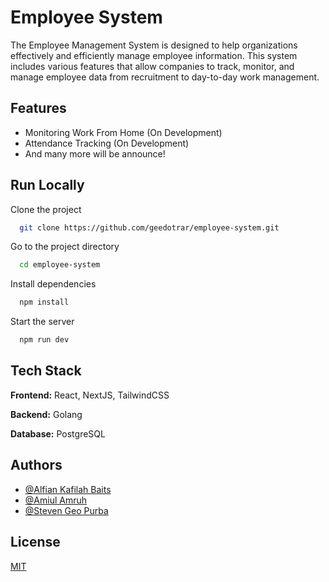 
# Employee System

The Employee Management System is designed to help organizations effectively and efficiently manage employee information. This system includes various features that allow companies to track, monitor, and manage employee data from recruitment to day-to-day work management.
## Features

- Monitoring Work From Home (On Development)
- Attendance Tracking (On Development)
- And many more will be announce!


## Run Locally

Clone the project

```bash
  git clone https://github.com/geedotrar/employee-system.git
```

Go to the project directory

```bash
  cd employee-system
```

Install dependencies

```bash
  npm install
```

Start the server

```bash
  npm run dev
```


## Tech Stack

**Frontend:** React, NextJS, TailwindCSS

**Backend:** Golang

**Database:** PostgreSQL


## Authors

- [@Alfian Kafilah Baits](https://www.github.com/octokatherine)
- [@Amiul Amruh](https://www.github.com/octokatherine)
- [@Steven Geo Purba](https://www.github.com/octokatherine)


## License

[MIT](https://choosealicense.com/licenses/mit/)

